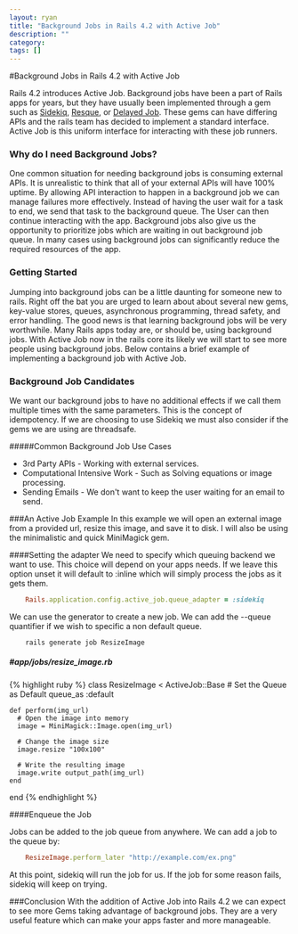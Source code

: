 ```yaml
---
layout: ryan
title: "Background Jobs in Rails 4.2 with Active Job"
description: ""
category: 
tags: []
---
```


#Background Jobs in Rails 4.2 with Active Job 

Rails 4.2 introduces Active Job. Background jobs have been a part of Rails apps for years, but they have usually been implemented through a gem such as [Sidekiq](https://github.com/mperham/sidekiq "Sidekiq"), [Resque](https://github.com/resque/resque/ "Resque"), or [Delayed Job](https://github.com/collectiveidea/delayed_job "Delayed Job"). These gems can have differing APIs and the rails team has decided to implement a standard interface. Active Job is this uniform interface for interacting with these job runners. 

### Why do I need Background Jobs?
One common situation for needing background jobs is consuming external APIs. It is unrealistic to think that all of your external APIs will have 100% uptime. By allowing API interaction to happen in a background job we can manage failures more effectively. Instead of having the user wait for a task to end, we send that task to the background queue. The User can then continue interacting with the app. Background jobs also give us the opportunity to prioritize jobs which are waiting in out background job queue. In many cases using background jobs can significantly reduce the required resources of the app.

### Getting Started
Jumping into background jobs can be a little daunting for someone new to rails. Right off the bat you are urged to learn about about several new gems, key-value stores, queues, asynchronous programming, thread safety, and error handling. The good news is that learning background jobs will be very worthwhile. Many Rails apps today are, or should be, using background jobs. With Active Job now in the rails core its likely we will start to see more people using background jobs. Below contains a brief example of implementing a background job with Active Job.

### Background Job Candidates
We want our background jobs to have no additional effects if we call them multiple times with the same parameters. This is the concept of idempotency. If we are choosing to use Sidekiq we must also consider if the gems we are using are threadsafe.

#####Common Background Job Use Cases
- 3rd Party APIs - Working with external services. 
- Computational Intensive Work - Such as Solving equations or image processing.
- Sending Emails - We don't want to keep the user waiting for an email to send.

###An Active Job Example
In this example we will open an external image from a provided url, resize this image, and save it to disk. I will also be using the minimalistic and quick MiniMagick gem.

####Setting the adapter
We need to specify which queuing backend we want to use. This choice will depend on your apps needs. If we leave this option unset it will default to :inline which will simply process the jobs as it gets them.

~~~ ruby
    Rails.application.config.active_job.queue_adapter = :sidekiq
~~~

We can use the generator to create a new job. We can add the --queue quantifier if we wish to specific a non default queue.

~~~
    rails generate job ResizeImage 
~~~


##### #app/jobs/resize_image.rb




{% highlight ruby %}
  class ResizeImage < ActiveJob::Base
    # Set the Queue as Default
    queue_as :default 

    def perform(img_url)
      # Open the image into memory
      image = MiniMagick::Image.open(img_url)

      # Change the image size
      image.resize "100x100"

      # Write the resulting image
      image.write output_path(img_url)
    end
  end
{% endhighlight %}

####Enqueue the Job

Jobs can be added to the job queue from anywhere. We can add a job to the queue by:

~~~ ruby
    ResizeImage.perform_later "http://example.com/ex.png"
~~~

At this point, sidekiq will run the job for us. If the job for some reason fails, sidekiq will keep on trying.

###Conclusion
With the addition of Active Job into Rails 4.2 we can expect to see more Gems taking advantage of background jobs. They are a very useful feature which can make your apps faster and more manageable. 
